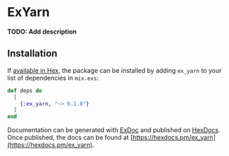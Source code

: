 # ExYarn

**TODO: Add description**

## Installation

If [available in Hex](https://hex.pm/docs/publish), the package can be installed
by adding `ex_yarn` to your list of dependencies in `mix.exs`:

```elixir
def deps do
  [
    {:ex_yarn, "~> 0.1.0"}
  ]
end
```

Documentation can be generated with [ExDoc](https://github.com/elixir-lang/ex_doc)
and published on [HexDocs](https://hexdocs.pm). Once published, the docs can
be found at [https://hexdocs.pm/ex_yarn](https://hexdocs.pm/ex_yarn).

